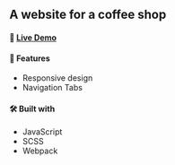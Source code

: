 ## A website for a coffee shop

#### 🧪 [Live Demo](https://vcarter3.github.io/catswhocoffee/)


#### 🔔  Features
-   Responsive design
-   Navigation Tabs
 
#### 🛠️  Built with
- JavaScript
- SCSS
- Webpack
